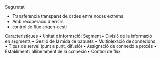 Seguretat
- Transferencia transparet de dades entre nodes extrems
- Amb recuperacio d'errors 
- control de flux origen-desti


Caracteristiques
	• Unitat d’informació: Segment
	• Divisió de la informació en segments
	• Gestió de la mida de paquets
	• Multiplexació de connexions
	• Tipus de servei (punt a punt, difusió)
	• Assignació de connexió a procés
	• Establiment i alliberament de la connexió
	• Control de flux

